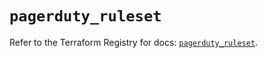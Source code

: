# `pagerduty_ruleset`

Refer to the Terraform Registry for docs: [`pagerduty_ruleset`](https://registry.terraform.io/providers/pagerduty/pagerduty/3.19.1/docs/resources/ruleset).
